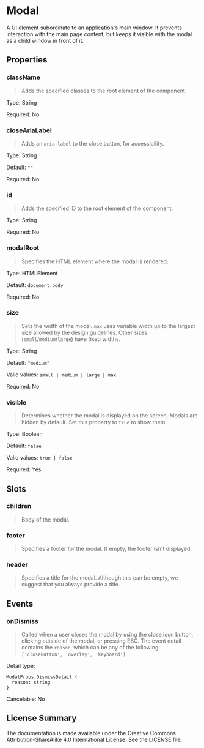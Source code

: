 # Modal

A UI element subordinate to an application's main window. It prevents interaction with the main page content, but keeps it visible with the modal as a child window in front of it.



## Properties



### className

> Adds the specified classes to the root element of the component.

Type: String

Required: No


### closeAriaLabel

> Adds an `aria-label` to the close button, for accessibility.

Type: String

Default: `""`

Required: No


### id

> Adds the specified ID to the root element of the component.

Type: String

Required: No


### modalRoot

> Specifies the HTML element where the modal is rendered.

Type: HTMLElement

Default: `document.body`

Required: No


### size

> Sets the width of the modal. `max` uses variable width up to the
> largest size allowed by the design guidelines. Other sizes
> (`small`/`medium`/`large`) have fixed widths.

Type: String

Default: `"medium"`

Valid values: `small | medium | large | max`

Required: No


### visible

> Determines whether the modal is displayed on the screen. Modals are hidden by default.
> Set this property to `true` to show them.

Type: Boolean

Default: `false`

Valid values: `true | false`

Required: Yes





## Slots



### children

> Body of the modal.




### footer

> Specifies a footer for the modal. If empty, the footer isn't displayed.




### header

> Specifies a title for the modal. Although this can be empty, we suggest that you always provide a title.







## Events



### onDismiss

> Called when a user closes the modal by using the close icon button,
> clicking outside of the modal, or pressing ESC.
> The event detail contains the `reason`, which can be any of the following:
> `['closeButton', 'overlay', 'keyboard']`.

Detail type: 
```
ModalProps.DismissDetail {
  reason: string
}
```

Cancelable: No






## License Summary

The documentation is made available under the Creative Commons Attribution-ShareAlike 4.0 International License. See the LICENSE file.
